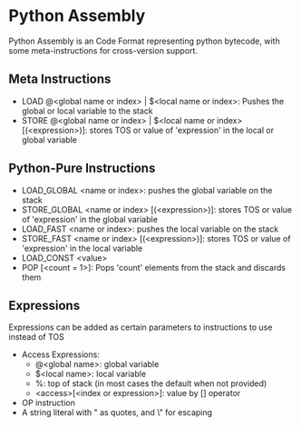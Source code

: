
# Python Assembly

Python Assembly is an Code Format representing python bytecode, with some meta-instructions
for cross-version support.

## Meta Instructions

* LOAD @\<global name or index> | $\<local name or index>: Pushes the global or local variable to the stack
* STORE @\<global name or index> | $\<local name or index> [(\<expression>)]: stores TOS or value of 'expression' in the local or global variable

## Python-Pure Instructions

* LOAD_GLOBAL \<name or index>: pushes the global variable on the stack
* STORE_GLOBAL \<name or index> [(\<expression>)]: stores TOS or value of 'expression' in the global variable
* LOAD_FAST \<name or index>: pushes the local variable on the stack
* STORE_FAST \<name or index> [(\<expression>)]: stores TOS or value of 'expression' in the local variable
* LOAD_CONST \<value>
* POP [<count = 1>]: Pops 'count' elements from the stack and discards them

## Expressions

Expressions can be added as certain parameters to instructions to use instead of TOS

- Access Expressions:
  - @\<global name>: global variable
  - $\<local name>: local variable
  - %: top of stack (in most cases the default when not provided)
  - \<access>[\<index or expression>]: value by [] operator
- OP instruction
- A string literal with " as quotes, and \\" for escaping
